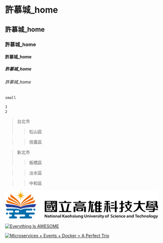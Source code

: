 # 許慕城_home
## 許慕城_home
### 許慕城_home
#### 許慕城_home
##### 許慕城_home
###### 許慕城_home
`small`
```BIG
1
2
```
>台北市
>>松山區

>>信義區

>新北市
>>板橋區

>>淡水區

>>中和區

![NKUST](nkust.png "NKUST")

[![Everything Is AWESOME](https://img.youtube.com/vi/StTqXEQ2l-Y/0.jpg)](https://www.youtube.com/watch?v=StTqXEQ2l-Y "Everything Is AWESOME")

[![Microservices + Events + Docker = A Perfect Trio](https://img.youtube.com/watch?v=sSm2dRarhPo/0.jpg)](https://www.youtube.com/watch?v=sSm2dRarhPo "Microservices + Events + Docker = A Perfect Trio")
